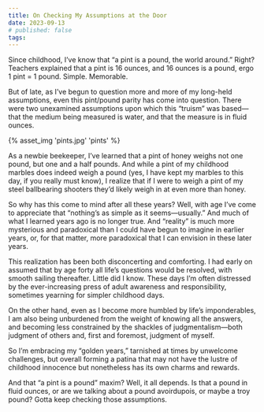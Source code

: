 ```yaml
---
title: On Checking My Assumptions at the Door
date: 2023-09-13
# published: false
tags:
---
```

Since childhood, I’ve know that “a pint is a pound, the world around.” Right?
Teachers explained that a pint is 16 ounces, and 16 ounces is a pound, ergo 1
pint = 1 pound. Simple. Memorable.

But of late, as I’ve begun to question more and more of my long-held
assumptions, even this pint/pound parity has come into question. There were two
unexamined assumptions upon which this “truism” was based—that the medium being
measured is water, and that the measure is in fluid ounces.
<!-- excerpt -->
{% asset_img 'pints.jpg' 'pints' %}

As a newbie beekeeper, I’ve learned that a pint of honey weighs not one pound,
but one and a half pounds. And while a pint of my childhood marbles does indeed
weigh a pound (yes, I have kept my marbles to this day, if you really must
know), I realize that if I were to weigh a pint of my steel ballbearing
shooters they’d likely weigh in at even more than honey.

So why has this come to mind after all these years? Well, with age I’ve come to
appreciate that “nothing’s as simple as it seems—usually.” And much of what I
learned years ago is no longer true. And “reality” is much more mysterious and
paradoxical than I could have begun to imagine in earlier years, or, for that
matter, more paradoxical that I can envision in these later years.

This realization has been both disconcerting and comforting. I had early on
assumed that by age forty all life’s questions would be resolved, with smooth
sailing thereafter. Little did I know. These days I’m often distressed by the
ever-increasing press of adult awareness and responsibility, sometimes yearning
for simpler childhood days.

On the other hand, even as I become more humbled by life’s imponderables, I am
also being unburdened from the weight of knowing all the answers, and becoming
less constrained by the shackles of judgmentalism—both judgment of others and,
first and foremost, judgment of myself.

So I’m embracing my “golden years,” tarnished at times by unwelcome challenges,
but overall forming a patina that may not have the lustre of childhood
innocence but nonetheless has its own charms and rewards.

And that “a pint is a pound” maxim? Well, it all depends. Is that a pound in
fluid ounces, or are we talking about a pound avoirdupois, or maybe a troy
pound? Gotta keep checking those assumptions.

